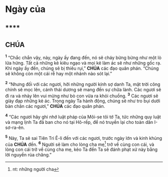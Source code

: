# Ngày của

## ****

## CHÚA
<sup><b>1</b></sup> “Chắc chắn vậy, này, ngày ấy đang đến, nó sẽ cháy bừng bừng như một lò lửa hừng. Tất cả những kẻ kiêu ngạo và mọi kẻ làm ác sẽ như những gốc rạ. Khi ngày ấy đến, chúng sẽ bị thiêu rụi,” **CHÚA** các đạo quân phán. “Chúng sẽ không còn một cái rễ hay một nhánh nào sót lại.”

<sup><b>2</b></sup> “Nhưng đối với các ngươi, hỡi những người kính sợ danh Ta, mặt trời công chính sẽ mọc lên, cánh thái dương sẽ mang đến sự chữa lành. Các ngươi sẽ đi ra và nhảy lên vui mừng như bò con vừa ra khỏi chuồng. <sup><b>3</b></sup> Các ngươi sẽ giày đạp những kẻ ác. Trong ngày Ta hành động, chúng sẽ như tro bụi dưới bàn chân các ngươi,” **CHÚA** các đạo quân phán.

<sup><b>4</b></sup> “Các ngươi hãy ghi nhớ luật pháp của Môi-se tôi tớ Ta, tức những quy luật và mạng lịnh Ta đã ban cho nó tại Hô-rếp, để nó truyền lại cho toàn dân I-sơ-ra-ên.

<sup><b>5</b></sup> Này, Ta sẽ sai Tiên Tri Ê-li đến với các ngươi, trước ngày lớn và kinh khủng của **CHÚA** đến. <sup><b>6</b></sup> Người sẽ làm cho lòng cha mẹ[^1-64423952-85a6-4229-93a1-5dac8ef64bf9] trở về cùng con cái, và lòng con cái trở về cùng cha mẹ, kẻo Ta đến Ta sẽ đánh phạt xứ này bằng lời nguyền rủa chăng.”

[^1-64423952-85a6-4229-93a1-5dac8ef64bf9]: nt: những người cha